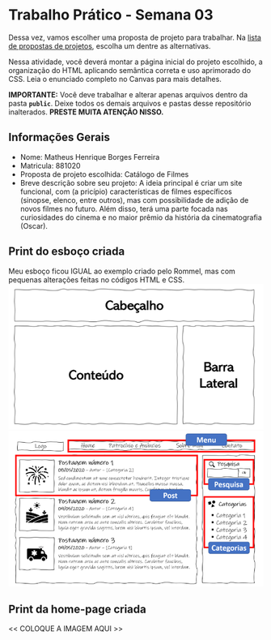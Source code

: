 # Trabalho Prático - Semana 03

Dessa vez, vamos escolher uma proposta de projeto para trabalhar. Na [lista de propostas de projetos](propostas-projetos.md), escolha um dentre as alternativas.

Nessa atividade, você deverá montar a página inicial do projeto escolhido, a organização do HTML aplicando semântica correta e uso aprimorado do CSS. Leia o enunciado completo no Canvas para mais detalhes.

**IMPORTANTE:** Você deve trabalhar e alterar apenas arquivos dentro da pasta **`public`**. Deixe todos os demais arquivos e pastas desse repositório inalterados. **PRESTE MUITA ATENÇÃO NISSO.**

## Informações Gerais

- Nome: Matheus Henrique Borges Ferreira
- Matricula: 881020
- Proposta de projeto escolhida: Catálogo de Filmes
- Breve descrição sobre seu projeto: A ideia principal é criar um site funcional, com (a pricípio) características de filmes específicos (sinopse, elenco, entre outros), mas com possibilidade de adição de novos filmes no futuro. Além disso, terá uma parte focada nas curiosidades do cinema e no maior prêmio da história da cinematografia (Oscar).

## Print do esboço criada
Meu esboço ficou IGUAL ao exemplo criado pelo Rommel, mas com pequenas alterações feitas no códigos HTML e CSS.
![alt text](image.png)
![alt text](image-1.png)

## Print da home-page criada

<<  COLOQUE A IMAGEM AQUI >>
